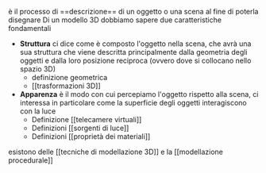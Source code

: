 è il processo di ==descrizione== di un oggetto o una scena al fine di poterla disegnare
Di un modello 3D dobbiamo sapere due caratteristiche fondamentali

- **Struttura**
	ci dice come è composto l'oggetto nella scena, che avrà una sua struttura che viene descritta principalmente dalla geometria degli oggetti e dalla loro posizione reciproca (ovvero dove si collocano nello spazio 3D)
	- definizione geometrica
	- [[trasformazioni 3D]]
- **Apparenza**
	è il modo con cui percepiamo l'oggetto rispetto alla scena, ci interessa in particolare come la superficie degli oggetti interagiscono con la luce
	- Definizione [[telecamere virtuali]]
	- Definizioni [[sorgenti di luce]]
	- Definizioni [[proprietà dei materiali]]

esistono delle [[tecniche di modellazione 3D]] e la [[modellazione procedurale]]

